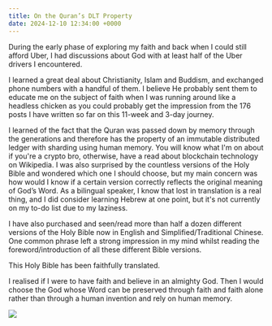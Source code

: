 ```yaml
---
title: On the Quran’s DLT Property
date: 2024-12-10 12:34:00 +0000
---
```


During the early phase of exploring my faith and back when I could still afford Uber, I had discussions about God with at least half of the Uber drivers I encountered.

I learned a great deal about Christianity, Islam and Buddism, and exchanged phone numbers with a handful of them. I believe He probably sent them to educate me on the subject of faith when I was running around like a headless chicken as you could probably get the impression from the 176 posts I have written so far on this 11-week and 3-day journey.

I learned of the fact that the Quran was passed down by memory through the generations and therefore has the property of an immutable distributed ledger with sharding using human memory. You will know what I'm on about if you're a crypto bro, otherwise, have a read about blockchain technology on Wikipedia. I was also surprised by the countless versions of the Holy Bible and wondered which one I should choose, but my main concern was how would I know if a certain version correctly reflects the original meaning of God’s Word. As a bilingual speaker, I know that lost in translation is a real thing, and I did consider learning Hebrew at one point, but it's not currently on my to-do list due to my laziness.

I have also purchased and seen/read more than half a dozen different versions of the Holy Bible now in English and Simplified/Traditional Chinese. One common phrase left a strong impression in my mind whilst reading the foreword/introduction of all these different Bible versions.

This Holy Bible has been faithfully translated.

I realised if I were to have faith and believe in an almighty God. Then I would choose the God whose Word can be preserved through faith and faith alone rather than through a human invention and rely on human memory.

![](/fb07c0ea518e5e01448fc8e32ca2ca7e.jpeg)